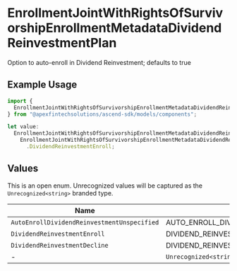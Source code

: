 # EnrollmentJointWithRightsOfSurvivorshipEnrollmentMetadataDividendReinvestmentPlan

Option to auto-enroll in Dividend Reinvestment; defaults to true

## Example Usage

```typescript
import {
  EnrollmentJointWithRightsOfSurvivorshipEnrollmentMetadataDividendReinvestmentPlan,
} from "@apexfintechsolutions/ascend-sdk/models/components";

let value:
  EnrollmentJointWithRightsOfSurvivorshipEnrollmentMetadataDividendReinvestmentPlan =
    EnrollmentJointWithRightsOfSurvivorshipEnrollmentMetadataDividendReinvestmentPlan
      .DividendReinvestmentEnroll;
```

## Values

This is an open enum. Unrecognized values will be captured as the `Unrecognized<string>` branded type.

| Name                                          | Value                                         |
| --------------------------------------------- | --------------------------------------------- |
| `AutoEnrollDividendReinvestmentUnspecified`   | AUTO_ENROLL_DIVIDEND_REINVESTMENT_UNSPECIFIED |
| `DividendReinvestmentEnroll`                  | DIVIDEND_REINVESTMENT_ENROLL                  |
| `DividendReinvestmentDecline`                 | DIVIDEND_REINVESTMENT_DECLINE                 |
| -                                             | `Unrecognized<string>`                        |